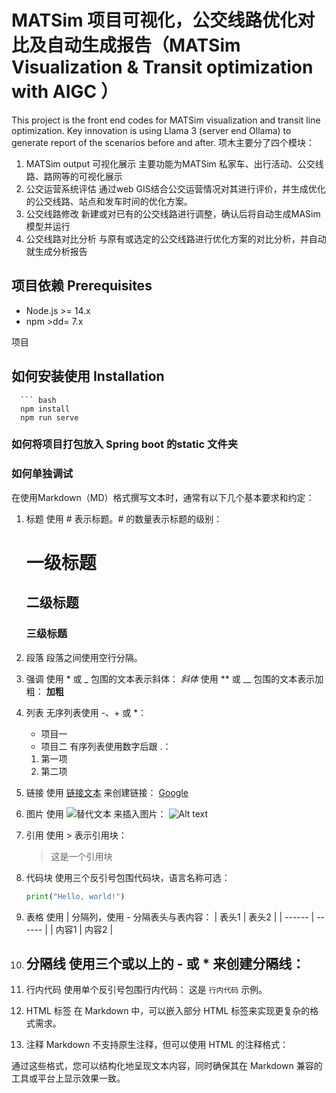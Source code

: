 # MATSim 项目可视化，公交线路优化对比及自动生成报告（MATSim Visualization & Transit optimization with AIGC ）

This project is the front end codes for MATSim visualization and transit line optimization. Key innovation is
using Llama 3 (server end Ollama) to generate report of the scenarios before and after.
项木主要分了四个模块：
1. MATSim output 可视化展示 主要功能为MATSim 私家车、出行活动、公交线路、路网等的可视化展示
2. 公交运营系统评估 通过web GIS结合公交运营情况对其进行评价，并生成优化的公交线路、站点和发车时间的优化方案。
3. 公交线路修改 新建或对已有的公交线路进行调整，确认后将自动生成MASim模型并运行
4. 公交线路对比分析 与原有或选定的公交线路进行优化方案的对比分析，并自动就生成分析报告


## 项目依赖 Prerequisites
   - Node.js >= 14.x
   - npm >dd= 7.x
   
项目


## 如何安装使用 Installation
      ``` bash
      npm install
      npm run serve
### 如何将项目打包放入 Spring boot 的static 文件夹
### 如何单独调试




在使用Markdown（MD）格式撰写文本时，通常有以下几个基本要求和约定：
1. 标题
   使用 # 表示标题。# 的数量表示标题的级别：
   # 一级标题
   ## 二级标题
   ### 三级标题

2. 段落
   段落之间使用空行分隔。
3. 强调
   使用 * 或 _ 包围的文本表示斜体：
   *斜体*
   使用 ** 或 __ 包围的文本表示加粗：
   **加粗**
4. 列表
   无序列表使用 -、+ 或 *：
   - 项目一
   - 项目二
     有序列表使用数字后跟 .：
   1. 第一项
   2. 第二项
5. 链接
   使用 [链接文本](URL) 来创建链接：
   [Google](https://www.google.com)
6. 图片
   使用 ![替代文本](图片URL) 来插入图片：
   ![Alt text](https://www.example.com/image.jpg)
7. 引用
   使用 > 表示引用块：
   > 这是一个引用块
8. 代码块
   使用三个反引号包围代码块，语言名称可选：
    ```python
    print("Hello, world!")
9. 表格
   使用 | 分隔列，使用 - 分隔表头与表内容：
   | 表头1 | 表头2 |
   | ------ | ------ |
   | 内容1  | 内容2  |
10. 分隔线
   使用三个或以上的 - 或 * 来创建分隔线：
    ---
11. 行内代码
   使用单个反引号包围行内代码：
   这是 `行内代码` 示例。
12. HTML 标签
    在 Markdown 中，可以嵌入部分 HTML 标签来实现更复杂的格式需求。
13. 注释
    Markdown 不支持原生注释，但可以使用 HTML 的注释格式：
    <!-- 这是一个注释 -->
通过这些格式，您可以结构化地呈现文本内容，同时确保其在 Markdown 兼容的工具或平台上显示效果一致。